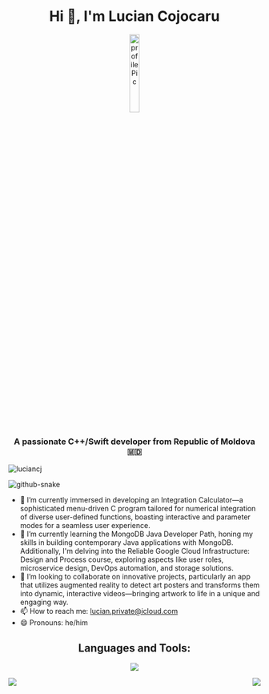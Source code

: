 <h1 align="center">Hi 👋, I'm Lucian Cojocaru</h1>
<p align="center"> <img style="width: 20%;" src="https://github.com/luciancj/luciancj/assets/72004477/5c1a7cba-b97b-4e0e-8284-d9deeac995a5" alt="profilePic" /> </p>
<h3 align="center">A passionate C++/Swift developer from Republic of Moldova 🇲🇩 </h3>
<p align="left"> <img src="https://komarev.com/ghpvc/?username=luciancj&label=Profile%20views&color=0e75b6&style=flat" alt="luciancj" /> </p>
<picture>
  <source media="(prefers-color-scheme: dark)" srcset="github-snake-dark.svg" />
  <source media="(prefers-color-scheme: light)" srcset="github-snake.svg" />
  <img alt="github-snake" src="github-snake.svg" />
</picture>
<ul>
  <li>🔭 I’m currently immersed in developing an Integration Calculator—a sophisticated menu-driven C program tailored for numerical integration of diverse user-defined functions, boasting interactive and parameter modes for a seamless user experience.</li>
  <li>🌱 I’m currently learning the MongoDB Java Developer Path, honing my skills in building contemporary Java applications with MongoDB. Additionally, I'm delving into the Reliable Google Cloud Infrastructure: Design and Process course, exploring aspects like user roles, microservice design, DevOps automation, and storage solutions.</li>
  <li>👯 I’m looking to collaborate on innovative projects, particularly an app that utilizes augmented reality to detect art posters and transforms them into dynamic, interactive videos—bringing artwork to life in a unique and engaging way.</li>
  <li>📫 How to reach me: <a href="mailto:lucian.private@icloud.com">lucian.private@icloud.com</a></li>
  <li>😄 Pronouns: he/him</li>
</ul>
<h2 align="center">Languages and Tools:</h2>
<p align="center">
  <a href="https://skillicons.dev">
    <img src="https://skillicons.dev/icons?i=githubactions,latex,arduino,cmake,swift,html,ai,gcp,cpp,c,python,mysql,r" />
  </a>
</p>
<div style="display: flex; justify-content: space-between;">
    <picture>
      <source
        style="width: 50%;"
        srcset="https://github-readme-stats.vercel.app/api?username=luciancj&show_icons=true&theme=dark"
        media="(prefers-color-scheme: dark)"
      />
      <source
        style="width: 50%;"
        srcset="https://github-readme-stats.vercel.app/api?username=luciancj&show_icons=true&theme=light"
        media="(prefers-color-scheme: light), (prefers-color-scheme: no-preference)"
      />
      <img src="https://github-readme-stats.vercel.app/api?username=lucian&show_icons=true"/>
    </picture>
  &nbsp;&nbsp;&nbsp;&nbsp;
  <picture>
      <source
        style="width: 50%;"
        srcset="https://github-readme-stats.vercel.app/api/top-langs/?username=luciancj&layout=compact&show_icons=true&theme=dark"
        media="(prefers-color-scheme: dark)"
      />
      <source
        style="width: 50%;"
        srcset="https://github-readme-stats.vercel.app/api/top-langs/?username=luciancj&layout=compact&show_icons=true&theme=light"
        media="(prefers-color-scheme: light), (prefers-color-scheme: no-preference)"
      />
      <img src="https://github-readme-stats.vercel.app/api?username=lucian&show_icons=true"/>
    </picture>

</div>
